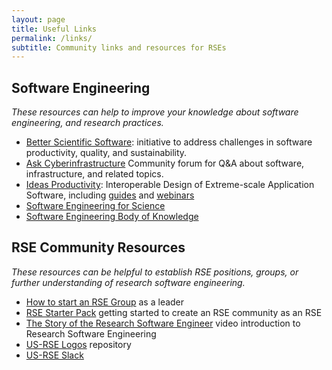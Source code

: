 ```yaml
---
layout: page
title: Useful Links
permalink: /links/
subtitle: Community links and resources for RSEs
---
```



## Software Engineering

_These resources can help to improve your knowledge about software engineering, and research practices._

 - [Better Scientific Software](https://bssw.io/): initiative to address challenges in software productivity, quality, and sustainability.
 - [Ask Cyberinfrastructure](https://ask.cyberinfrastructure.org/) Community forum for Q&A about software, infrastructure, and related topics. 
 - [Ideas Productivity](https://ideas-productivity.org/): Interoperable Design of Extreme-scale Application Software, including [guides](https://ideas-productivity.org/resources/howtos/) and [webinars](https://ideas-productivity.org/events/hpc-best-practices-webinars/)
 - [Software Engineering for Science](https://se4science.org/)
 - [Software Engineering Body of Knowledge](https://www.computer.org/education/bodies-of-knowledge/software-engineering)


## RSE Community Resources

_These resources can be helpful to establish RSE positions, groups, or further understanding of research software engineering._

 - [How to start an RSE Group](https://www.software.ac.uk/blog/2019-08-19-how-do-you-start-rse-group) as a leader
 - [RSE Starter Pack](http://rseng.github.io/starter-pack/#/) getting started to create an RSE community as an RSE
 - [The Story of the Research Software Engineer](https://www.youtube.com/watch?v=trAfA9VWLTQ) video introduction to Research Software Engineering
 - [US-RSE Logos](https://github.com/usrse/logo) repository
 - [US-RSE Slack](https://usrse.slack.com/)


